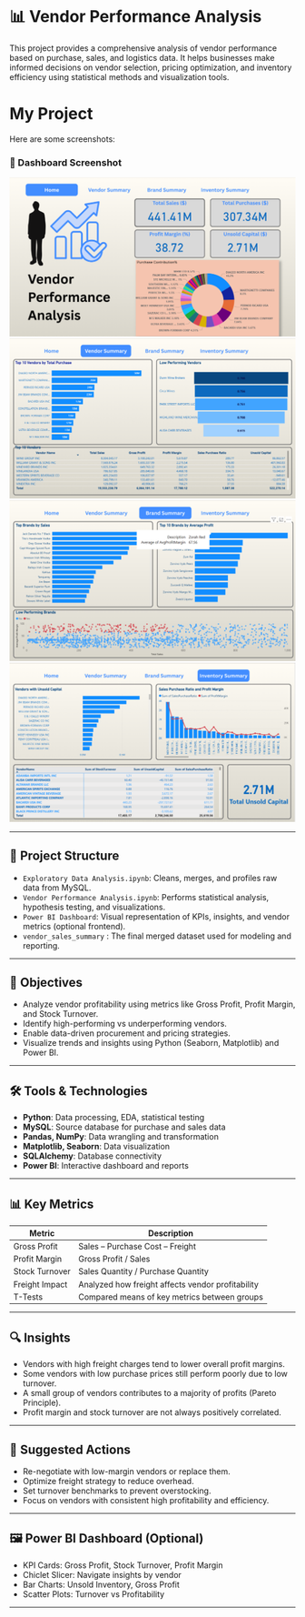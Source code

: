 # 📊 Vendor Performance Analysis

This project provides a comprehensive analysis of vendor performance based on purchase, sales, and logistics data. It helps businesses make informed decisions on vendor selection, pricing optimization, and inventory efficiency using statistical methods and visualization tools.

# My Project

Here are some screenshots:

### 📸 Dashboard Screenshot
[![Dashboard_1](assets/images/Home.png)](assets/images/Home.png)
[![Dashboard_2](assets/images/Vendor%20Summary.png)](assets/images/Vendor%20Summary.png)
[![Dashboard_3](assets/images/Brand%20Summary.png)](assets/images/Brand%20Summary.png)
[![Dashboard_4](assets/images/Inventory%20Summary.png)](assets/images/Inventory%20Summary.png)


---

## 📁 Project Structure

- `Exploratory Data Analysis.ipynb`: Cleans, merges, and profiles raw data from MySQL.
- `Vendor Performance Analysis.ipynb`: Performs statistical analysis, hypothesis testing, and visualizations.
- `Power BI Dashboard`: Visual representation of KPIs, insights, and vendor metrics (optional frontend).
- `vendor_sales_summary` : The final merged dataset used for modeling and reporting.

---

## 🎯 Objectives

- Analyze vendor profitability using metrics like Gross Profit, Profit Margin, and Stock Turnover.
- Identify high-performing vs underperforming vendors.
- Enable data-driven procurement and pricing strategies.
- Visualize trends and insights using Python (Seaborn, Matplotlib) and Power BI.

---

## 🛠️ Tools & Technologies

- **Python**: Data processing, EDA, statistical testing
- **MySQL**: Source database for purchase and sales data
- **Pandas, NumPy**: Data wrangling and transformation
- **Matplotlib, Seaborn**: Data visualization
- **SQLAlchemy**: Database connectivity
- **Power BI**: Interactive dashboard and reports

---

## 📊 Key Metrics

| Metric           | Description |
|------------------|-------------|
| Gross Profit     | Sales – Purchase Cost – Freight |
| Profit Margin    | Gross Profit / Sales |
| Stock Turnover   | Sales Quantity / Purchase Quantity |
| Freight Impact   | Analyzed how freight affects vendor profitability |
| T-Tests          | Compared means of key metrics between groups |

---

## 🔍 Insights

- Vendors with high freight charges tend to lower overall profit margins.
- Some vendors with low purchase prices still perform poorly due to low turnover.
- A small group of vendors contributes to a majority of profits (Pareto Principle).
- Profit margin and stock turnover are not always positively correlated.

---

## 📌 Suggested Actions

- Re-negotiate with low-margin vendors or replace them.
- Optimize freight strategy to reduce overhead.
- Set turnover benchmarks to prevent overstocking.
- Focus on vendors with consistent high profitability and efficiency.

---

## 🖼️ Power BI Dashboard (Optional)

- KPI Cards: Gross Profit, Stock Turnover, Profit Margin
- Chiclet Slicer: Navigate insights by vendor
- Bar Charts: Unsold Inventory, Gross Profit
- Scatter Plots: Turnover vs Profitability

---

